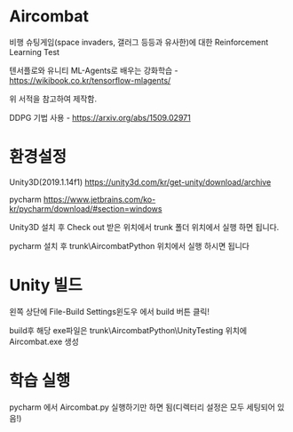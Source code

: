 # Aircombat
비행 슈팅게임(space invaders, 갤러그 등등과 유사한)에 대한 Reinforcement Learning Test

텐서플로와 유니티 ML-Agents로 배우는 강화학습 - https://wikibook.co.kr/tensorflow-mlagents/ 

위 서적을 참고하여 제작함.

DDPG 기법 사용 - https://arxiv.org/abs/1509.02971

# 환경설정
Unity3D(2019.1.14f1)  https://unity3d.com/kr/get-unity/download/archive

pycharm https://www.jetbrains.com/ko-kr/pycharm/download/#section=windows
      
Unity3D 설치 후 Check out 받은 위치에서 trunk 폴더 위치에서 실행 하면 됩니다.

pycharm 설치 후 trunk\AircombatPython 위치에서 실행 하시면 됩니다


# Unity 빌드 
왼쪽 상단에 File-Build Settings윈도우 에서 build 버튼 클릭!

build후 해당 exe파일은 trunk\AircombatPython\UnityTesting 위치에 Aircombat.exe 생성

# 학습 실행

pycharm 에서 Aircombat.py 실행하기만 하면 됨(디렉터리 설정은 모두 세팅되어 있음!)
